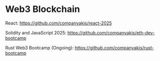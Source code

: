 # Web3 Blockchain

React:
https://github.com/companyakis/react-2025

Solidity and JavaScript 2025:
https://github.com/companyakis/eth-dev-bootcamp

Rust Web3 Bootcamp (Ongoing):
https://github.com/companyakis/rust-bootcamp






